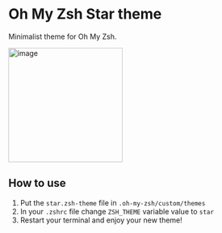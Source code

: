 # Oh My Zsh Star theme

Minimalist theme for Oh My Zsh.

<img width="226" alt="image" src="https://github.com/user-attachments/assets/37ff2c59-b6bb-4ec4-89c1-7f33176519db">

## How to use

1. Put the `star.zsh-theme` file in `.oh-my-zsh/custom/themes`
2. In your `.zshrc` file change `ZSH_THEME` variable value to `star`
3. Restart your terminal and enjoy your new theme!
